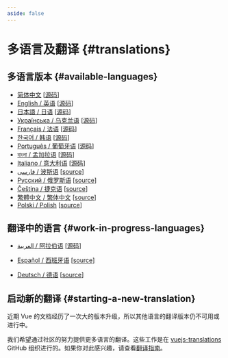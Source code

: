 ```yaml
---
aside: false
---
```


# 多语言及翻译 {#translations}

## 多语言版本 {#available-languages}

- [简体中文](https://cn.vuejs.org/) [[源码](https://github.com/vuejs-translations/docs-zh-cn)]
- [English / 英语](https://vuejs.org/) [[源码](https://github.com/vuejs/docs)]
- [日本語 / 日语](https://ja.vuejs.org/) [[源码](https://github.com/vuejs-translations/docs-ja)]
- [Українська / 乌克兰语](https://ua.vuejs.org/) [[源码](https://github.com/vuejs-translations/docs-uk)]
- [Français / 法语](https://fr.vuejs.org) [[源码](https://github.com/vuejs-translations/docs-fr)]
- [한국어 / 韩语](https://ko.vuejs.org) [[源码](https://github.com/vuejs-translations/docs-ko)]
- [Português / 葡萄牙语](https://pt.vuejs.org) [[源码](https://github.com/vuejs-translations/docs-pt)]
- [বাংলা / 孟加拉语](https://bn.vuejs.org) [[源码](https://github.com/vuejs-translations/docs-bn)]
- [Italiano / 意大利语](https://it.vuejs.org) [[源码](https://github.com/vuejs-translations/docs-it)]
- [فارسی / 波斯语](https://fa.vuejs.org) [[source](https://github.com/vuejs-translations/docs-fa)]
- [Русский / 俄罗斯语](https://ru.vuejs.org/) [[source](https://github.com/vuejs-translations/docs-ru)]
- [Čeština / 捷克语](https://cs.vuejs.org/) [[source](https://github.com/vuejs-translations/docs-cs)]
- [繁體中文 / 繁体中文](https://zh-hk.vuejs.org/) [[source](https://github.com/vuejs-translations/docs-zh-hk)]
- [Polski / Polish](https://pl.vuejs.org/) [[source](https://github.com/vuejs-translations/docs-pl)]

## 翻译中的语言 {#work-in-progress-languages}

- [العربية / 阿拉伯语](https://ar.vuejs.org/) [[源码](https://github.com/vuejs-translations/docs-ar)]

- [Español / 西班牙语](https://vue3-spanish-docs.netlify.app/) [[source](https://github.com/icarusgk/vuejs-spanish-docs)]

- [Deutsch / 德语](https://de.vuejs.org/) [[source](https://github.com/vuejs-translations/docs-de)]

## 启动新的翻译 {#starting-a-new-translation}

近期 Vue 的文档经历了一次大的版本升级，所以其他语言的翻译版本仍不可用或进行中。

我们希望通过社区的努力提供更多语言的翻译。这些工作是在 [vuejs-translations](https://github.com/vuejs-translations/) GitHub 组织进行的。如果你对此感兴趣，请查看[翻译指南](https://github.com/vuejs-translations/guidelines/blob/main/README.md)。
